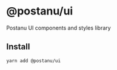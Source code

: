 # @postanu/ui

Postanu UI components and styles library

## Install

```sh
yarn add @postanu/ui
```

